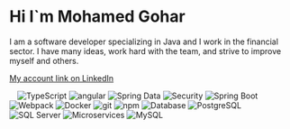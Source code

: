 <h1 aling ="center" >Hi I`m Mohamed Gohar</h1>
<p>I am a software developer specializing in Java and I work in the financial sector. I have many ideas, work hard with the team, and strive to improve myself and others.</p>

<a href="https://www.linkedin.com/in/mohamed-gohar-76975420b/" target="_blank">My account link on LinkedIn</a>

<p>
  <img  src="https://miro.medium.com/max/4000/0*bpt3hdn8q6Xw4MOZ.png" width="10" height="10" title="">
  <img alt="TypeScript" src="https://img.shields.io/badge/-TypeScript-007ACC?style=flat-square&logo=typescript&logoColor=white" />
  <img alt="angular" src="https://img.shields.io/badge/-Angular-DD0031?style=flat-square&logo=angular&logoColor=white" />
  <img alt="Spring Data" src="https://img.shields.io/badge/-Spring%20Data-6db33f?style=flat-square&logo=spring&logoColor=white" />
  <img alt="Security" src="https://img.shields.io/badge/-Security-333333?style=flat-square&logo=security&logoColor=white" />
  <img alt="Spring Boot" src="https://img.shields.io/badge/-Spring%20Boot-6DB33F?style=flat-square&logo=spring-boot&logoColor=white" />
  <img alt="Webpack" src="https://img.shields.io/badge/-Webpack-8DD6F9?style=flat-square&logo=webpack&logoColor=white" />
  <img alt="Docker" src="https://img.shields.io/badge/-Docker-46a2f1?style=flat-square&logo=docker&logoColor=white" />
  <img alt="git" src="https://img.shields.io/badge/-Git-F05032?style=flat-square&logo=git&logoColor=white" />
  <img alt="npm" src="https://img.shields.io/badge/-NPM-CB3837?style=flat-square&logo=npm&logoColor=white" />
  <img alt="Database" src="https://img.shields.io/badge/-Database-00758F?style=flat-square&logo=database&logoColor=white" />
<img alt="PostgreSQL" src="https://img.shields.io/badge/-PostgreSQL-336791?style=flat-square&logo=postgresql&logoColor=white" />
<img alt="SQL Server" src="https://img.shields.io/badge/-SQL%20Server-CC2927?style=flat-square&logo=microsoft-sql-server&logoColor=white" />
<img alt="Microservices" src="https://img.shields.io/badge/-Microservices-00ADD8?style=flat-square&logo=microservices&logoColor=white" />
<img alt="MySQL" src="https://img.shields.io/badge/-MySQL-4479A1?style=flat-square&logo=mysql&logoColor=white" />

</p>

